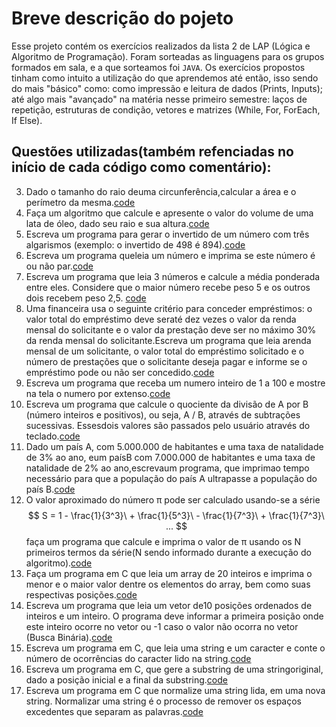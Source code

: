 # Breve descrição do pojeto
Esse projeto contém os exercícios realizados da lista 2 de LAP (Lógica e Algoritmo de Programação).
Foram sorteadas as linguagens para os grupos formados em sala, e a que sorteamos foi `JAVA`.
Os exercícios propostos tinham como intuito a utilização do que aprendemos até então, isso sendo do mais "básico" como: como impressão e leitura de dados (Prints, Inputs); até algo mais "avançado" na matéria nesse primeiro semestre: laços de repetição, estruturas de condição, vetores e matrizes (While, For, ForEach, If Else).

## Questões utilizadas(também refenciadas no início de cada código como comentário):
3. Dado o tamanho do raio deuma circunferência,calcular a área e o perímetro da mesma.[code](https://github.com/Guilherme-Soares-Sousa/Lista-de-exercicios-2/blob/master/src/exercicio3.java)
9. Faça um algoritmo que calcule e apresente o valor do volume de uma lata de óleo, dado seu raio e sua altura.[code](https://github.com/Guilherme-Soares-Sousa/Lista-de-exercicios-2/blob/master/src/exercicio9.java)
16. Escreva  um  programa  para  gerar  o  invertido  de  um  número  com  três  algarismos (exemplo: o invertido de 498 é 894).[code](https://github.com/Guilherme-Soares-Sousa/Lista-de-exercicios-2/blob/master/src/exercicio16.java)
23. Escreva um programa queleia um número e imprima se este número é ou não par.[code](https://github.com/Guilherme-Soares-Sousa/Lista-de-exercicios-2/blob/master/src/exercicio23.java)
27. Escreva  um  programa  que  leia  3  números  e  calcule  a  média  ponderada  entre  eles. Considere que o maior número recebe peso 5 e os outros dois recebem peso 2,5. [code](https://github.com/Guilherme-Soares-Sousa/Lista-de-exercicios-2/blob/master/src/exercicio27.java)
34. Uma  financeira  usa  o  seguinte  critério  para  conceder  empréstimos: o  valor  total  do empréstimo  deve  seraté  dez  vezes o  valor  da  renda  mensal  do  solicitante e  o  valor  da prestação deve ser no máximo 30% da renda mensal do solicitante.Escreva um programa que  leia  arenda  mensal  de um solicitante,  o valor  total  do  empréstimo  solicitado  e  o número de prestações que o solicitante deseja pagar e informe se o empréstimo pode ou não ser concedido.[code](https://github.com/Guilherme-Soares-Sousa/Lista-de-exercicios-2/blob/master/src/exercicio34.java)
40. Escreva  um  programa  que  receba  um  numero  inteiro  de  1  a 100  e  mostre  na  tela  o numero por extenso.[code](https://github.com/Guilherme-Soares-Sousa/Lista-de-exercicios-2/blob/master/src/exercicio40.java)
46. Escreva um programa que calcule o quociente da divisão de A por B (número inteiros e positivos),  ou  seja,  A  /  B,  através  de  subtrações  sucessivas.  Essesdois  valores  são passados pelo usuário através do teclado.[code](https://github.com/Guilherme-Soares-Sousa/Lista-de-exercicios-2/blob/master/src/exercicio46.java)
53. Dado um país A, com 5.000.000 de habitantes e uma taxa de natalidade de 3% ao ano, eum paísB com 7.000.000 de habitantes e uma taxa de natalidade de 2% ao ano,escrevaum programa, que imprimao tempo necessário para que a população do país A ultrapasse a população do país B.[code](https://github.com/Guilherme-Soares-Sousa/Lista-de-exercicios-2/blob/master/src/exercicio53.java)
58. O valor aproximado do número π pode ser calculado usando-se a série
$$
S = 1 - \frac{1}{3^3}\ + \frac{1}{5^3}\ - \frac{1}{7^3}\ + \frac{1}{7^3}\ ...
$$
faça um programa que calcule e imprima o valor de π usando os N primeiros termos da série(N sendo informado durante a execução do algoritmo).[code](https://github.com/Guilherme-Soares-Sousa/Lista-de-exercicios-2/blob/master/src/exercicio58.java)
65. Faça um programa em C que leia um array de 20 inteiros e imprima o menor e o maior valor dentre os elementos do array, bem como suas respectivas posições.[code](https://github.com/Guilherme-Soares-Sousa/Lista-de-exercicios-2/blob/master/src/exercicio65.java)
72. Escreva  um  programa  que  leia  um  vetor  de10  posições  ordenados  de  inteiros  e  um inteiro. O programa deve informar a primeira posição onde este inteiro ocorre no vetor ou -1 caso o valor não ocorra no vetor (Busca Binária).[code](https://github.com/Guilherme-Soares-Sousa/Lista-de-exercicios-2/blob/master/src/exercicio72.java)
78. Escreva  um  programa  em  C,  que  leia  uma  string  e  um  caracter  e  conte  o  número  de ocorrências do caracter lido na string.[code](https://github.com/Guilherme-Soares-Sousa/Lista-de-exercicios-2/blob/master/src/exercicio78.java)
79. Escreva um programa em C, que gere a substring de uma stringoriginal, dado a posição inicial e a final da substring.[code](https://github.com/Guilherme-Soares-Sousa/Lista-de-exercicios-2/blob/master/src/exercicio79.java)
81. Escreva  um  programa  em  C  que  normalize  uma  string  lida,  em  uma  nova  string. Normalizar  uma  string  é  o  processo  de  remover  os  espaços  excedentes  que  separam  as palavras.[code](https://github.com/Guilherme-Soares-Sousa/Lista-de-exercicios-2/blob/master/src/exercicio81.java)

